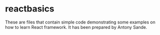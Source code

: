 # reactbasics
These are files that contain simple code demonstrating some examples on how to learn React framework. It has been prepared by Antony Sande.

